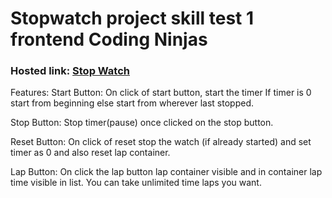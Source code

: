 # Stopwatch project skill test 1 frontend Coding Ninjas
### Hosted link: [Stop Watch](https://chetanbargali.github.io/Stopwatch-FrontEnd-Skill-test-1/)

Features:
Start Button: On click of start button, start the timer If timer is 0 start from beginning else start from wherever last stopped.

Stop Button: Stop timer(pause) once clicked on the stop button.

Reset Button: On click of reset stop the watch (if already started) and set timer as 0 and also reset lap container.

Lap Button: On click the lap button lap container visible and in container lap time visible in list. You can take unlimited time laps you want.

